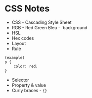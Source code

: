 # CSS Notes

- CSS - Cascading Style Sheet
- RGB - Red Green Bleu - `background
- HSL
- Hex codes
- Layout
- Rule
```
(example)
p {
    color: red;
}
```
- Selector
- Property & value
- Curly braces - `{}`